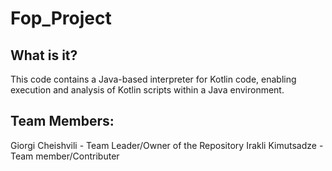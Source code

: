 # Fop_Project

## What is it?
This code contains a Java-based interpreter for Kotlin code, enabling execution and analysis of Kotlin scripts within a Java environment.

## Team Members:

Giorgi Cheishvili - Team Leader/Owner of the Repository
Irakli Kimutsadze - Team member/Contributer
